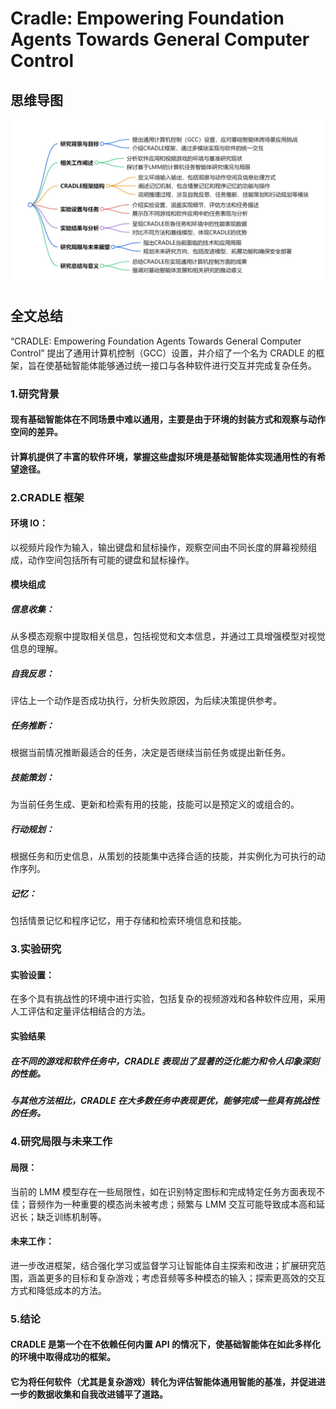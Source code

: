 # Cradle: Empowering Foundation Agents Towards General Computer Control

## 思维导图
![思维导图](/imgs/Cradle-Empowering-Foundation-Agents-Towards-General-Computer-Control.jpg)

## 全文总结
“CRADLE: Empowering Foundation Agents Towards General Computer Control” 提出了通用计算机控制（GCC）设置，并介绍了一个名为 CRADLE 的框架，旨在使基础智能体能够通过统一接口与各种软件进行交互并完成复杂任务。
### 1.研究背景
#### 现有基础智能体在不同场景中难以通用，主要是由于环境的封装方式和观察与动作空间的差异。
#### 计算机提供了丰富的软件环境，掌握这些虚拟环境是基础智能体实现通用性的有希望途径。
### 2.CRADLE 框架
#### 环境 IO：
以视频片段作为输入，输出键盘和鼠标操作，观察空间由不同长度的屏幕视频组成，动作空间包括所有可能的键盘和鼠标操作。
#### 模块组成
##### 信息收集：
从多模态观察中提取相关信息，包括视觉和文本信息，并通过工具增强模型对视觉信息的理解。
##### 自我反思：
评估上一个动作是否成功执行，分析失败原因，为后续决策提供参考。
##### 任务推断：
根据当前情况推断最适合的任务，决定是否继续当前任务或提出新任务。
##### 技能策划：
为当前任务生成、更新和检索有用的技能，技能可以是预定义的或组合的。
##### 行动规划：
根据任务和历史信息，从策划的技能集中选择合适的技能，并实例化为可执行的动作序列。
##### 记忆：
包括情景记忆和程序记忆，用于存储和检索环境信息和技能。
### 3.实验研究
#### 实验设置：
在多个具有挑战性的环境中进行实验，包括复杂的视频游戏和各种软件应用，采用人工评估和定量评估相结合的方法。
#### 实验结果
##### 在不同的游戏和软件任务中，CRADLE 表现出了显著的泛化能力和令人印象深刻的性能。
##### 与其他方法相比，CRADLE 在大多数任务中表现更优，能够完成一些具有挑战性的任务。
### 4.研究局限与未来工作
#### 局限：
当前的 LMM 模型存在一些局限性，如在识别特定图标和完成特定任务方面表现不佳；音频作为一种重要的模态尚未被考虑；频繁与 LMM 交互可能导致成本高和延迟长；缺乏训练机制等。
#### 未来工作：
进一步改进框架，结合强化学习或监督学习让智能体自主探索和改进；扩展研究范围，涵盖更多的目标和复杂游戏；考虑音频等多种模态的输入；探索更高效的交互方式和降低成本的方法。
### 5.结论
#### CRADLE 是第一个在不依赖任何内置 API 的情况下，使基础智能体在如此多样化的环境中取得成功的框架。
#### 它为将任何软件（尤其是复杂游戏）转化为评估智能体通用智能的基准，并促进进一步的数据收集和自我改进铺平了道路。
